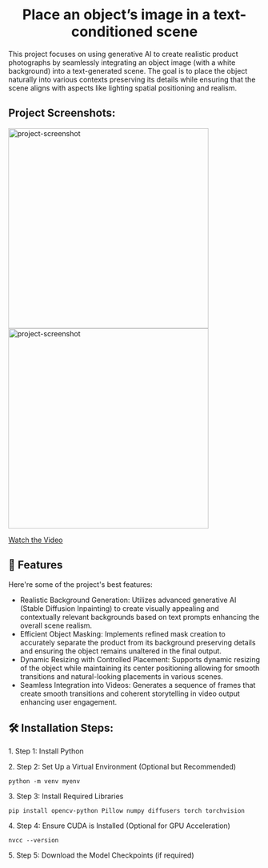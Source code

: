 <h1 align="center" id="title">Place an object’s image in a text-conditioned scene</h1>

<p id="description">This project focuses on using generative AI to create realistic product photographs by seamlessly integrating an object image (with a white background) into a text-generated scene. The goal is to place the object naturally into various contexts preserving its details while ensuring that the scene aligns with aspects like lighting spatial positioning and realism.</p>

<h2>Project Screenshots:</h2>
<img src="https://drive.google.com/uc?id=1aPS18uvwNnloKzzXmBKE-VmB-OP_nJM7" alt="project-screenshot" width="400" height="400" />
<img src="https://drive.google.com/uc?id=15dVKM5kelXuzxSCZmXXMy47vtX48CmDS" alt="project-screenshot" width="400" height="400" />


[Watch the Video](https://github.com/SahilGoyal098/Avaatar-asignment/blob/master/output_video_3oct_evening.mp4)

<h2>🧐 Features</h2>

Here're some of the project's best features:

*   Realistic Background Generation: Utilizes advanced generative AI (Stable Diffusion Inpainting) to create visually appealing and contextually relevant backgrounds based on text prompts enhancing the overall scene realism.
*   Efficient Object Masking: Implements refined mask creation to accurately separate the product from its background preserving details and ensuring the object remains unaltered in the final output.
*   Dynamic Resizing with Controlled Placement: Supports dynamic resizing of the object while maintaining its center positioning allowing for smooth transitions and natural-looking placements in various scenes.
*   Seamless Integration into Videos: Generates a sequence of frames that create smooth transitions and coherent storytelling in video output enhancing user engagement.

<h2>🛠️ Installation Steps:</h2>

<p>1. Step 1: Install Python</p>

<p>2. Step 2: Set Up a Virtual Environment (Optional but Recommended)</p>

```
python -m venv myenv
```

<p>3. Step 3: Install Required Libraries</p>

```
pip install opencv-python Pillow numpy diffusers torch torchvision
```

<p>4. Step 4: Ensure CUDA is Installed (Optional for GPU Acceleration)</p>

```
nvcc --version
```

<p>5. Step 5: Download the Model Checkpoints (if required)</p>
